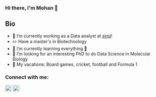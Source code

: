 ### Hi there, I'm Mohan 👋

## Bio
- :monkey: I’m currently working as a Data analyst at [sirpi][sirpi]!
- :pencil2: Have a master's in Biotechnology 
- 🌱 I’m currently learning everything 🤣
- 🔭 I’m looking for an interesting PhD to do Data Science in Molecular Biology
- 🥅 My vacations: Board games, cricket, football and Formula 1

### Connect with me:

[<img align="left" alt="mohang13 | Twitter" width="22px" src="https://cdn.jsdelivr.net/npm/simple-icons@v3/icons/twitter.svg" />][twitter]
[<img align="left" alt="mohang13 | LinkedIn" width="22px" src="https://cdn.jsdelivr.net/npm/simple-icons@v3/icons/linkedin.svg" />][linkedin]

<br />



[twitter]: https://twitter.com/mohanmg7
[linkedin]: https://www.linkedin.com/in/mohan-govindasamy-853437172/
[sirpi]: https://www.sirpi.io/